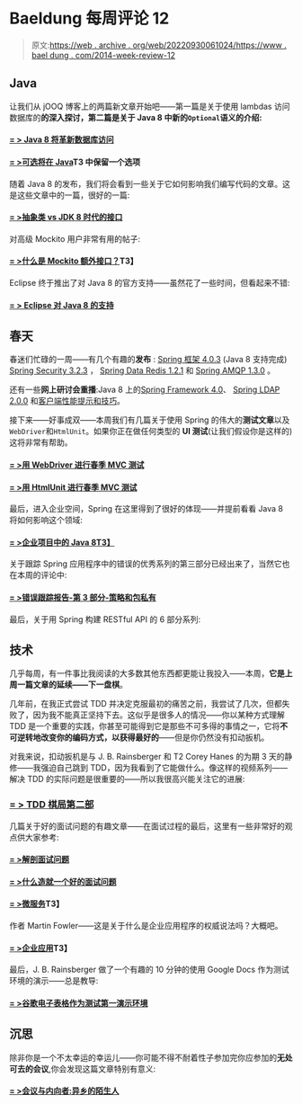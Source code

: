 # Baeldung 每周评论 12

> 原文:[https://web . archive . org/web/20220930061024/https://www . bael dung . com/2014-week-review-12](https://web.archive.org/web/20220930061024/https://www.baeldung.com/2014-week-review-12)

## **Java**

让我们从 jOOQ 博客上的两篇新文章开始吧——第一篇是关于使用 lambdas 访问数据库的**的深入探讨，第二篇是关于 Java 8 中新的`Optional`语义的介绍:**

#### **[= > Java 8 将革新数据库访问](https://web.archive.org/web/20220524050353/https://blog.jooq.org/2014/03/21/java-8-friday-java-8-will-revolutionize-database-access/)**

#### **[= >可选将在 Java](https://web.archive.org/web/20220524050353/http://blog.jooq.org/2014/03/28/java-8-friday-optional-will-remain-an-option-in-java/)T3 中保留一个选项**

随着 Java 8 的发布，我们将会看到一些关于它如何影响我们编写代码的文章。这是这些文章中的一篇，很好的一篇:

#### **[= >抽象类 vs JDK 8 时代的接口](https://web.archive.org/web/20220524050353/https://marxsoftware.blogspot.ro/2014/03/abstract-class-versus-interface-jdk8.html)**

对高级 Mockito 用户非常有用的帖子:

#### **[= >什么是 Mockito 额外接口？](https://web.archive.org/web/20220524050353/http://www.codeaffine.com/2014/03/24/what-are-mockito-extra-interfaces/)T3】**

Eclipse 终于推出了对 Java 8 的官方支持——虽然花了一些时间，但看起来不错:

#### **[= > Eclipse 对 Java 8 的支持](https://web.archive.org/web/20220524050353/http://eclipsesource.com/blogs/2014/03/25/eclipse-support-for-java-8/)**

## **春天**

春迷们忙碌的一周——有几个有趣的**发布** : [Spring 框架 4.0.3](https://web.archive.org/web/20220524050353/https://spring.io/blog/2014/03/27/spring-framework-4-0-3-released-with-java-8-support-now-production-ready) (Java 8 支持完成) [Spring Security 3.2.3](https://web.archive.org/web/20220524050353/https://spring.io/blog/2014/03/26/spring-security-3-2-3-released) ， [Spring Data Redis 1.2.1](https://web.archive.org/web/20220524050353/https://spring.io/blog/2014/03/27/spring-data-redis-1-2-1-released) 和 [Spring AMQP 1.3.0](https://web.archive.org/web/20220524050353/https://spring.io/blog/2014/03/28/spring-amqp-1-3-0-released) 。

还有一些**网上研讨会重播**:Java 8 上的[Spring Framework 4.0](https://web.archive.org/web/20220524050353/https://spring.io/blog/2014/03/26/webinar-replay-spring-framework-4-0-on-java-8)、 [Spring LDAP 2.0.0](https://web.archive.org/web/20220524050353/https://spring.io/blog/2014/03/26/webinar-replay-spring-ldap-2-0-0) 和[客户端性能提示和技巧](https://web.archive.org/web/20220524050353/https://spring.io/blog/2014/03/25/springone2gx-2013-replay-tips-and-tricks-for-client-side-performance)。

接下来——好事成双——本周我们有几篇关于使用 Spring 的伟大的**测试文章**以及`WebDriver`和`HtmlUnit`。如果你正在做任何类型的 **UI 测试**(让我们假设你是这样的)这将非常有帮助。

#### **[= >用 WebDriver 进行春季 MVC 测试](https://web.archive.org/web/20220524050353/https://spring.io/blog/2014/03/26/spring-mvc-test-with-webdriver)**

#### **[= >用 HtmlUnit 进行春季 MVC 测试](https://web.archive.org/web/20220524050353/https://spring.io/blog/2014/03/25/spring-mvc-test-with-htmlunit)**

最后，进入企业空间，Spring 在这里得到了很好的体现——并提前看看 Java 8 将如何影响这个领域:

#### [**= >企业项目中的 Java 8**T3】](https://web.archive.org/web/20220524050353/https://spring.io/blog/2014/03/21/java-8-in-enterprise-projects)

关于跟踪 Spring 应用程序中的错误的优秀系列的第三部分已经出来了，当然它也在本周的评论中:

#### **[= >错误跟踪报告-第 3 部分-策略和包私有](https://web.archive.org/web/20220524050353/http://www.captaindebug.com/2014/03/error-tracking-reports-part-3-strategy.html)**

最后，关于用 Spring 构建 RESTful API 的 6 部分系列:

## **技术**

几乎每周，有一件事比我阅读的大多数其他东西都更能让我投入——本周，**它是上周一篇文章的延续——下一盘棋**。

几年前，在我正式尝试 TDD 并决定克服最初的痛苦之前，我尝试了几次，但都失败了，因为我不能真正坚持下去。这似乎是很多人的情况——你以某种方式理解 TDD 是一个重要的实践，你甚至可能得到它是那些不可多得的事情之一，它将**不可逆转地改变你的编码方式，以获得最好的**——但是你仍然没有扣动扳机。

对我来说，扣动扳机是与 J. B. Rainsberger 和 T2 Corey Hanes 的为期 3 天的静修——我强迫自己跳到 TDD，因为我看到了它能做什么。像这样的视频系列——解决 TDD 的实际问题是很重要的——所以我很高兴能关注它的进展:

### **[= > TDD 棋局第二部](https://web.archive.org/web/20220524050353/http://www.daedtech.com/tdd-chess-game-part-2)**

几篇关于好的面试问题的有趣文章——在面试过程的最后，这里有一些非常好的观点供大家参考:

#### **[= >解剖面试问题](https://web.archive.org/web/20220524050353/http://dandreamsofcoding.com/2014/03/18/dissecting-an-interview-question/)**

#### **[= >什么造就一个好的面试问题](https://web.archive.org/web/20220524050353/http://dandreamsofcoding.com/2014/03/20/what-makes-a-good-interview-question/)**

#### **[= >微服务](https://web.archive.org/web/20220524050353/http://martinfowler.com/articles/microservices.html)T3】**

作者 Martin Fowler——这是关于什么是企业应用程序的权威说法吗？大概吧。

#### **[= >企业应用](https://web.archive.org/web/20220524050353/http://martinfowler.com/bliki/EnterpriseApplication.html)T3】**

最后，J. B. Rainsberger 做了一个有趣的 10 分钟的使用 Google Docs 作为测试环境的演示——总是教导:

#### **[= >谷歌电子表格作为测试第一演示环境](https://web.archive.org/web/20220524050353/http://blog.thecodewhisperer.com/2014/03/25/google-spreadsheet-as-a-test-first-demo-environment/)**

## **沉思**

除非你是一个不太幸运的幸运儿——你可能不得不耐着性子参加完你应参加的**无处可去的会议**,你会发现这篇文章特别有意义:

#### **[= >会议与内向者:异乡的陌生人](https://web.archive.org/web/20220524050353/http://www.daedtech.com/meetings-and-introverts-strangers-in-strange-lands)**
